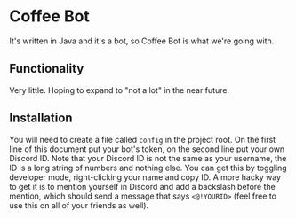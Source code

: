 # Coffee Bot
It's written in Java and it's a bot, so Coffee Bot is what we're going with.

## Functionality
Very little. Hoping to expand to "not a lot" in the near future.

## Installation
You will need to create a file called `config` in the project root. On the first line of this document put your bot's token, on the second line put your own Discord ID. Note that your Discord ID is not the same as your username, the ID is a long string of numbers and nothing else. You can get this by toggling developer mode, right-clicking your name and copy ID. A more hacky way to get it is to mention yourself in Discord and add a backslash before the mention, which should send a message that says `<@!YOURID>` (feel free to use this on all of your friends as well).
